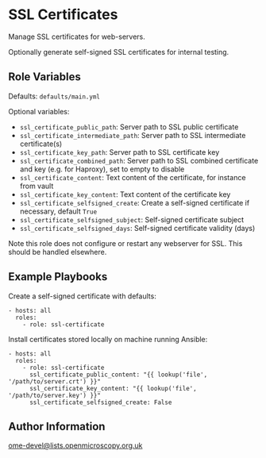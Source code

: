 SSL Certificates
================

Manage SSL certificates for web-servers.

Optionally generate self-signed SSL certificates for internal testing.


Role Variables
--------------

Defaults: `defaults/main.yml`

Optional variables:
- `ssl_certificate_public_path`: Server path to SSL public certificate
- `ssl_certificate_intermediate_path`: Server path to SSL intermediate certificate(s)
- `ssl_certificate_key_path`: Server path to SSL certificate key
- `ssl_certificate_combined_path`: Server path to SSL combined certificate and key (e.g. for Haproxy), set to empty to disable
- `ssl_certificate_content`: Text content of the certificate, for instance from vault
- `ssl_certificate_key_content`: Text content of the certificate key
- `ssl_certificate_selfsigned_create`: Create a self-signed certificate if necessary, default `True`
- `ssl_certificate_selfsigned_subject`: Self-signed certificate subject
- `ssl_certificate_selfsigned_days`: Self-signed certificate validity (days)


Note this role does not configure or restart any webserver for SSL.
This should be handled elsewhere.


Example Playbooks
-----------------

Create a self-signed certificate with defaults:

    - hosts: all
      roles:
        - role: ssl-certificate

Install certificates stored locally on machine running Ansible:

    - hosts: all
      roles:
        - role: ssl-certificate
          ssl_certificate_public_content: "{{ lookup('file', '/path/to/server.crt') }}"
          ssl_certificate_key_content: "{{ lookup('file', '/path/to/server.key') }}"
          ssl_certificate_selfsigned_create: False


Author Information
------------------

ome-devel@lists.openmicroscopy.org.uk
